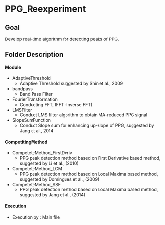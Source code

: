 # PPG_Reexperiment
## Goal 
Develop real-time algorithm for detecting peaks of PPG.

## Folder Description 
#### Module 
- AdaptiveThreshold 
  - Adaptive Threshold suggested by Shin et al., 2009 
- bandpass 
  - Band Pass Filter 
- FourierTransformation 
  - Conducting FFT, IFFT (Inverse FFT) 
- LMSFilter 
  - Conduct LMS filter algorithm to obtain MA-reduced PPG signal 
- SlopeSumFunction 
  - Conduct Slope sum for enhancing up-slope of PPG, suggested by Jang et al., 2014 

#### CompetitingMethod
- CompeteteMethod_FirstDeriv
  - PPG peak detection method based on First Derivative based method, suggested by Li et al., (2010)
- CompeteteMethod_LCM
  - PPG peak detection method based on Local Maxima based method, suggested by Domingues et al., (2009)
- CompeteteMethod_SSF
  - PPG peak detection method based on Local Maxima based method, suggested by Jang et al., (2014)

#### Execution 
- Execution.py : Main file 

